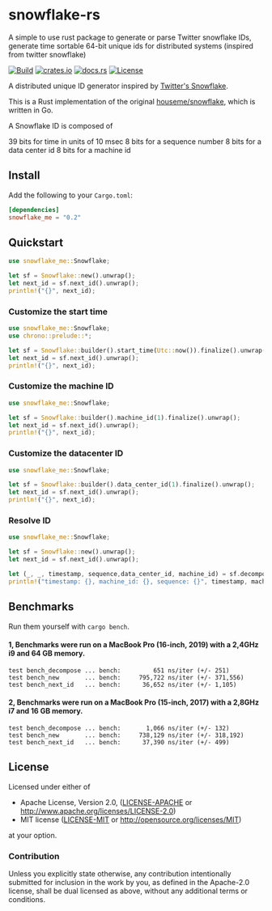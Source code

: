 # snowflake-rs

A simple to use rust package to generate or parse Twitter snowflake IDs, generate time sortable 64-bit unique ids for
distributed systems (inspired from twitter snowflake)

[![Build](https://github.com/houseme/snowflake-rs/workflows/Build/badge.svg)](https://github.com/houseme/snowflake-rs/actions?query=workflow%3ABuild)
[![crates.io](https://img.shields.io/crates/v/snowflake_me.svg)](https://crates.io/crates/snowflake_me)
[![docs.rs](https://docs.rs/snowflake_me/badge.svg)](https://docs.rs/snowflake_me/)
[![License](https://img.shields.io/crates/l/snowflake_me)](LICENSE-APACHE)

A distributed unique ID generator inspired by [Twitter's Snowflake](https://blog.twitter.com/2010/announcing-snowflake).

This is a Rust implementation of the original [houseme/snowflake](https://github.com/houseme/snowflake), which is
written in Go.

A Snowflake ID is composed of

39 bits for time in units of 10 msec
8 bits for a sequence number
8 bits for a data center id
8 bits for a machine id

## Install

Add the following to your `Cargo.toml`:

```toml
[dependencies]
snowflake_me = "0.2"
```

## Quickstart

```rust
use snowflake_me::Snowflake;

let sf = Snowflake::new().unwrap();
let next_id = sf.next_id().unwrap();
println!("{}", next_id);
```

### Customize the start time

```rust
use snowflake_me::Snowflake;
use chrono::prelude::*;

let sf = Snowflake::builder().start_time(Utc::now()).finalize().unwrap();
let next_id = sf.next_id().unwrap();
println!("{}", next_id);
```

### Customize the machine ID

```rust 
use snowflake_me::Snowflake;

let sf = Snowflake::builder().machine_id(1).finalize().unwrap();
let next_id = sf.next_id().unwrap();
println!("{}", next_id);
``` 

### Customize the datacenter ID

```rust
use snowflake_me::Snowflake;

let sf = Snowflake::builder().data_center_id(1).finalize().unwrap();
let next_id = sf.next_id().unwrap();
println!("{}", next_id);
```

### Resolve ID

```rust
use snowflake_me::Snowflake;

let sf = Snowflake::new().unwrap();
let next_id = sf.next_id().unwrap();

let (_, _, timestamp, sequence,data_center_id, machine_id) = sf.decompose(next_id);
println!("timestamp: {}, machine_id: {}, sequence: {}", timestamp, machine_id, sequence);
```

## Benchmarks

Run them yourself with `cargo bench`.

#### 1, Benchmarks were run on a MacBook Pro (16-inch, 2019) with a 2,4GHz i9 and 64 GB memory.

```benchmark
test bench_decompose ... bench:         651 ns/iter (+/- 251)
test bench_new       ... bench:     795,722 ns/iter (+/- 371,556)
test bench_next_id   ... bench:      36,652 ns/iter (+/- 1,105)
```

#### 2, Benchmarks were run on a MacBook Pro (15-inch, 2017) with a 2,8GHz i7 and 16 GB memory.

```benchmark
test bench_decompose ... bench:       1,066 ns/iter (+/- 132)
test bench_new       ... bench:     738,129 ns/iter (+/- 318,192)
test bench_next_id   ... bench:      37,390 ns/iter (+/- 499)
```

## License

Licensed under either of

* Apache License, Version 2.0, ([LICENSE-APACHE](LICENSE-APACHE) or http://www.apache.org/licenses/LICENSE-2.0)
* MIT license ([LICENSE-MIT](LICENSE-MIT) or http://opensource.org/licenses/MIT)

at your option.

### Contribution

Unless you explicitly state otherwise, any contribution intentionally submitted for inclusion in the work by you, as
defined in the Apache-2.0 license, shall be dual licensed as above, without any additional terms or conditions.